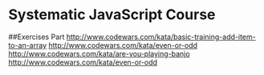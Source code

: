 # Systematic JavaScript Course

##Exercises Part
http://www.codewars.com/kata/basic-training-add-item-to-an-array
http://www.codewars.com/kata/even-or-odd
http://www.codewars.com/kata/are-you-playing-banjo
http://www.codewars.com/kata/even-or-odd

